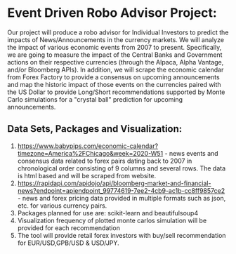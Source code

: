 # Event Driven Robo Advisor Project:
Our project will produce a robo advisor for Individual Investors to predict the impacts of News/Announcements in the currency markets. We will analyze the impact of various economic events from 2007 to present. Specifically, we are going to measure the impact of the Central Banks and Government actions on their respective currencies (through the Alpaca, Alpha Vantage, and/or Bloomberg APIs). In addition, we will scrape the economic calendar from Forex Factory to provide a consensus on upcoming announcements and map the historic impact of those events on the currencies paired with the US Dollar to provide Long/Short recommendations supported by Monte Carlo simulations for a "crystal ball" prediction for upcoming announcements.

## Data Sets, Packages and Visualization:
1.	https://www.babypips.com/economic-calendar?timezone=America%2FChicago&week=2020-W51 - news events and consensus data related to forex pairs dating back to 2007 in chronological order consisting of 9 columns and several rows. The data is html based and will be scraped from website.
2. https://rapidapi.com/apidojo/api/bloomberg-market-and-financial-news?endpoint=apiendpoint_99774619-7ee2-4cb9-ac1b-cc8ff9857ce2 - news and forex pricing data provided in multiple formats such as json, etc. for various currency pairs.
3. Packages planned for use are: scikit-learn and beautifulsoup4
4. Visualization frequency of plotted monte carlos simulation will be provided for each recommendation
5. The tool will provide retail forex investors with buy/sell recommendation for EUR/USD,GPB/USD & USD/JPY. 